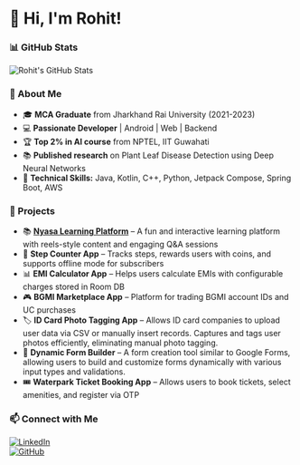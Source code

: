 # 👋 Hi, I'm Rohit!  

### 📊 GitHub Stats  
![Rohit's GitHub Stats](https://github-readme-stats.vercel.app/api?username=rollychop&show_icons=true&theme=radical)  

### 🚀 About Me  
- 🎓 **MCA Graduate** from Jharkhand Rai University (2021-2023)  
- 💻 **Passionate Developer** | Android | Web | Backend  
- 🏆 **Top 2% in AI course** from NPTEL, IIT Guwahati  
- 📚 **Published research** on Plant Leaf Disease Detection using Deep Neural Networks  
- 🎯 **Technical Skills:** Java, Kotlin, C++, Python, Jetpack Compose, Spring Boot, AWS  

### 🌟 Projects  
- 📚 **[Nyasa Learning Platform](https://play.google.com/store/apps/details?id=com.thenyasa.app)** – A fun and interactive learning platform with reels-style content and engaging Q&A sessions  
- 📱 **Step Counter App** – Tracks steps, rewards users with coins, and supports offline mode for subscribers  
- 📊 **EMI Calculator App** – Helps users calculate EMIs with configurable charges stored in Room DB  
- 🎮 **BGMI Marketplace App** – Platform for trading BGMI account IDs and UC purchases  
- 🏷 **ID Card Photo Tagging App** – Allows ID card companies to upload user data via CSV or manually insert records. Captures and tags user photos efficiently, eliminating manual photo tagging.  
- 📄 **Dynamic Form Builder** – A form creation tool similar to Google Forms, allowing users to build and customize forms dynamically with various input types and validations.  
- 🎟 **Waterpark Ticket Booking App** – Allows users to book tickets, select amenities, and register via OTP  

### 📫 Connect with Me  
[![LinkedIn](https://img.shields.io/badge/LinkedIn-0077B5?logo=linkedin&logoColor=white)](https://linkedin.com/in/rohitkmmrr)  
[![GitHub](https://img.shields.io/badge/GitHub-000?logo=github&logoColor=white)](https://github.com/rollychop)  
